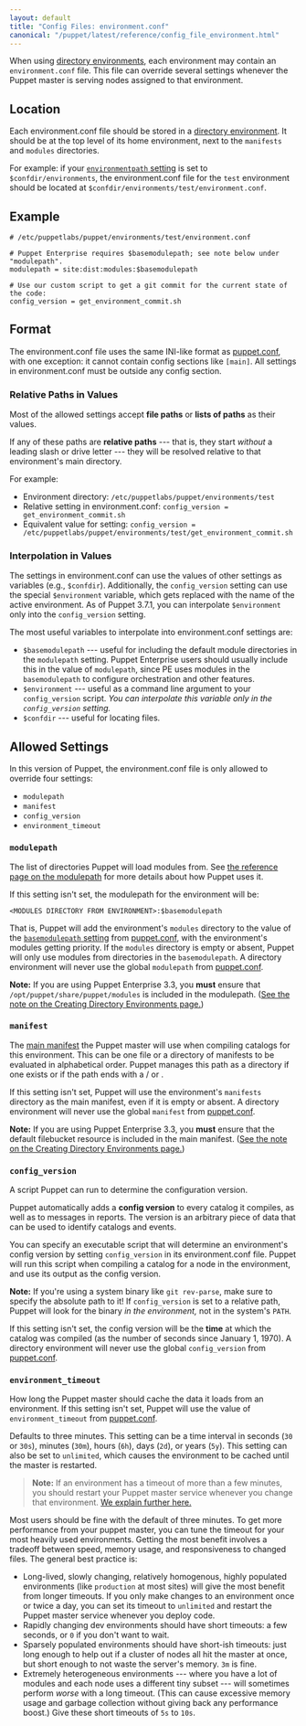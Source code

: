 ```yaml
---
layout: default
title: "Config Files: environment.conf"
canonical: "/puppet/latest/reference/config_file_environment.html"
---
```


[directory environments]: ./environments.html
[environmentpath]: ./environments.html#about-environmentpath
[modulepath]: /references/3.7.latest/configuration.html#modulepath
[puppet.conf]: ./config_file_main.html
[basemodulepath]: /references/3.6.latest/configuration.html#basemodulepath
[main manifest]: ./dirs_manifest.html


When using [directory environments][], each environment may contain an `environment.conf` file. This file can override several settings whenever the Puppet master is serving nodes assigned to that environment.

## Location

Each environment.conf file should be stored in a [directory environment][directory environments]. It should be at the top level of its home environment, next to the `manifests` and `modules` directories.

For example: if your [`environmentpath` setting][environmentpath] is set to `$confdir/environments`, the environment.conf file for the `test` environment should be located at `$confdir/environments/test/environment.conf`.

## Example

    # /etc/puppetlabs/puppet/environments/test/environment.conf

    # Puppet Enterprise requires $basemodulepath; see note below under "modulepath".
    modulepath = site:dist:modules:$basemodulepath

    # Use our custom script to get a git commit for the current state of the code:
    config_version = get_environment_commit.sh

## Format

The environment.conf file uses the same INI-like format as [puppet.conf][], with one exception: it cannot contain config sections like `[main]`. All settings in environment.conf must be outside any config section.

### Relative Paths in Values

Most of the allowed settings accept **file paths** or **lists of paths** as their values.

If any of these paths are **relative paths** --- that is, they start _without_ a leading slash or drive letter --- they will be resolved relative to that environment's main directory.

For example:

* Environment directory: `/etc/puppetlabs/puppet/environments/test`
* Relative setting in environment.conf: `config_version = get_environment_commit.sh`
* Equivalent value for setting: `config_version = /etc/puppetlabs/puppet/environments/test/get_environment_commit.sh`

### Interpolation in Values

The settings in environment.conf can use the values of other settings as variables (e.g., `$confdir`). Additionally, the `config_version` setting can use the special `$environment` variable, which gets replaced with the name of the active environment. As of Puppet 3.7.1, you can interpolate `$environment` only into the `config_version` setting.

The most useful variables to interpolate into environment.conf settings are:

* `$basemodulepath` --- useful for including the default module directories in the `modulepath` setting. Puppet Enterprise users should usually include this in the value of `modulepath`, since PE uses modules in the `basemodulepath` to configure orchestration and other features.
* `$environment` --- useful as a command line argument to your `config_version` script. *You can interpolate this variable only in the `config_version` setting.*
* `$confdir` --- useful for locating files.

Allowed Settings
-----

In this version of Puppet, the environment.conf file is only allowed to override four settings:

* `modulepath`
* `manifest`
* `config_version`
* `environment_timeout`

### `modulepath`

The list of directories Puppet will load modules from. See [the reference page on the modulepath][modulepath] for more details about how Puppet uses it.

If this setting isn't set, the modulepath for the environment will be:

    <MODULES DIRECTORY FROM ENVIRONMENT>:$basemodulepath

That is, Puppet will add the environment's `modules` directory to the value of the [`basemodulepath` setting][basemodulepath] from [puppet.conf][], with the environment's modules getting priority. If the `modules` directory is empty or absent, Puppet will only use modules from directories in the `basemodulepath`. A directory environment will never use the global `modulepath` from [puppet.conf][].

**Note:** If you are using Puppet Enterprise 3.3, you **must** ensure that `/opt/puppet/share/puppet/modules` is included in the modulepath. ([See the note on the Creating Directory Environments page.][pe_reqs])

[pe_reqs]: ./environments_creating.html#puppet-enterprise-requirements

### `manifest`

The [main manifest][] the Puppet master will use when compiling catalogs for this environment. This can be one file or a directory of manifests to be evaluated in alphabetical order. Puppet manages this path as a directory if one exists or if the path ends with a / or .

If this setting isn't set, Puppet will use the environment's `manifests` directory as the main manifest, even if it is empty or absent. A directory environment will never use the global `manifest` from [puppet.conf][].

**Note:** If you are using Puppet Enterprise 3.3, you **must** ensure that the default filebucket resource is included in the main manifest. ([See the note on the Creating Directory Environments page.][pe_reqs])

### `config_version`

A script Puppet can run to determine the configuration version.

Puppet automatically adds a **config version** to every catalog it compiles, as well as to messages in reports. The version is an arbitrary piece of data that can be used to identify catalogs and events.

You can specify an executable script that will determine an environment's config version by setting `config_version` in its environment.conf file. Puppet will run this script when compiling a catalog for a node in the environment, and use its output as the config version.

**Note:** If you're using a system binary like `git rev-parse`, make sure to specify the absolute path to it! If `config_version` is set to a relative path, Puppet will look for the binary _in the environment,_ not in the system's `PATH`.

If this setting isn't set, the config version will be the **time** at which the catalog was compiled (as the number of seconds since January 1, 1970). A directory environment will never use the global `config_version` from [puppet.conf][].

### `environment_timeout`

How long the Puppet master should cache the data it loads from an environment. If this setting isn't set, Puppet will use the value of `environment_timeout` from [puppet.conf][].

Defaults to three minutes. This setting can be a time interval in seconds (`30` or `30s`), minutes (`30m`), hours (`6h`), days (`2d`), or years (`5y`). This setting can also be set to `unlimited`, which causes the environment to be cached until the master is restarted.

> **Note:** If an environment has a timeout of more than a few minutes, you should restart your Puppet master service whenever you change that environment. [We explain further here.](./environments_limitations.html#changing-an-environment-with-a-long-timeout-requires-a-service-restart)


Most users should be fine with the default of three minutes. To get more performance from your puppet master, you can tune the timeout for your most heavily used environments. Getting the most benefit involves a tradeoff between speed, memory usage, and responsiveness to changed files. The general best practice is:

- Long-lived, slowly changing, relatively homogenous, highly populated environments (like `production` at most sites) will give the most benefit from longer timeouts. If you only make changes to an environment once or twice a day, you can set its timeout to `unlimited` and restart the Puppet master service whenever you deploy code.
- Rapidly changing dev environments should have short timeouts: a few seconds, or `0` if you don't want to wait.
- Sparsely populated environments should have short-ish timeouts: just long enough to help out if a cluster of nodes all hit the master at once, but short enough to not waste the server's memory. `3m` is fine.
- Extremely heterogeneous environments --- where you have a lot of modules and each node uses a different tiny subset --- will sometimes perform _worse_ with a long timeout. (This can cause excessive memory usage and garbage collection without giving back any performance boost.) Give these short timeouts of `5s` to `10s`.
